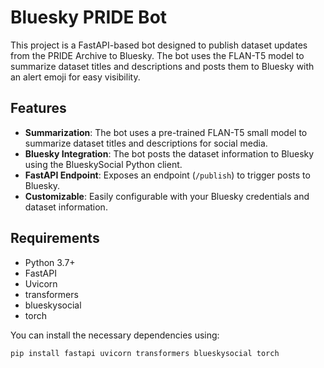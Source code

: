 # Bluesky PRIDE Bot

This project is a FastAPI-based bot designed to publish dataset updates from the PRIDE Archive to Bluesky. The bot uses the FLAN-T5 model to summarize dataset titles and descriptions and posts them to Bluesky with an alert emoji for easy visibility.

## Features

- **Summarization**: The bot uses a pre-trained FLAN-T5 small model to summarize dataset titles and descriptions for social media.
- **Bluesky Integration**: The bot posts the dataset information to Bluesky using the BlueskySocial Python client.
- **FastAPI Endpoint**: Exposes an endpoint (`/publish`) to trigger posts to Bluesky.
- **Customizable**: Easily configurable with your Bluesky credentials and dataset information.

## Requirements

- Python 3.7+
- FastAPI
- Uvicorn
- transformers
- blueskysocial
- torch

You can install the necessary dependencies using:

```bash
pip install fastapi uvicorn transformers blueskysocial torch
